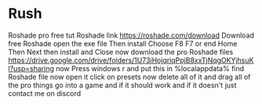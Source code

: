 # Rush
Roshade pro free tut    Roshade link https://roshade.com/download
Download free Roshade open the exe file Then install Choose F8 F7 or end Home Then Next then install and Close now download the pro Roshade files https://drive.google.com/drive/folders/1U73iHojqriqPpjB8xxTjNqgOKYjhsuKl?usp=sharing
now Press windows r and put this in %localappdata% find Roshade file now open it click on presets now delete all of it and drag all of the pro things go into a game and if it should work and if it doesn't just contact me on discord
